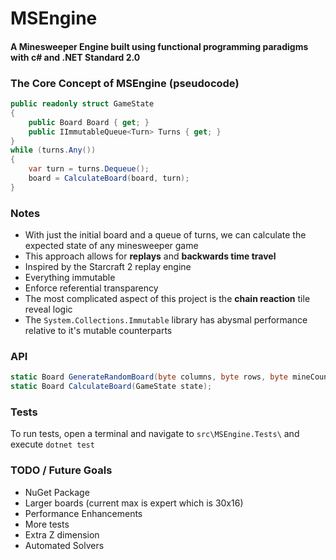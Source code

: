 # MSEngine
#### A Minesweeper Engine built using functional programming paradigms with c# and .NET Standard 2.0

### The Core Concept of MSEngine (pseudocode)
```csharp
public readonly struct GameState
{
    public Board Board { get; }
    public IImmutableQueue<Turn> Turns { get; }
}
while (turns.Any())
{
    var turn = turns.Dequeue();
    board = CalculateBoard(board, turn);
}
```

### Notes
- With just the initial board and a queue of turns, we can calculate the expected state of any minesweeper game
- This approach allows for **replays** and **backwards time travel**
- Inspired by the Starcraft 2 replay engine
- Everything immutable
- Enforce referential transparency
- The most complicated aspect of this project is the **chain reaction** tile reveal logic
- The `System.Collections.Immutable` library has abysmal performance relative to it's mutable counterparts

### API
```csharp
static Board GenerateRandomBoard(byte columns, byte rows, byte mineCount);
static Board CalculateBoard(GameState state);
```

### Tests
To run tests, open a terminal and navigate to `src\MSEngine.Tests\` and execute `dotnet test`

### TODO / Future Goals
- NuGet Package
- Larger boards (current max is expert which is 30x16)
- Performance Enhancements
- More tests
- Extra Z dimension
- Automated Solvers